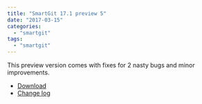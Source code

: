 ```yaml
---
title: "SmartGit 17.1 preview 5"
date: "2017-03-15"
categories: 
  - "smartgit"
tags: 
  - "smartgit"
---
```


This preview version comes with fixes for 2 nasty bugs and minor improvements.

- [Download](http://www.syntevo.com/smartgit/early-access)
- [Change log](http://www.syntevo.com/smartgit/changelog-eap.txt)

